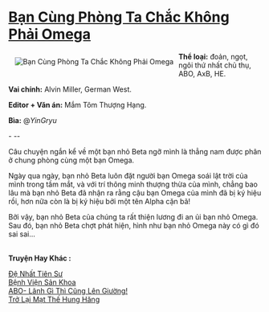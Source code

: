 <a href="https://utruyen.com/ban-cung-phong-ta-chac-khong-phai-omega/22337/" title="Bạn Cùng Phòng Ta Chắc Không Phải Omega"><h1>Bạn Cùng Phòng Ta Chắc Không Phải Omega</h1></a><div style="display:table"><img align="right" style="float: left; padding: 10px;" src="https://utruyen.com/images/story/200x260/ban-cung-phong-ta-chac-khong-phai-omega.jpg" alt="Bạn Cùng Phòng Ta Chắc Không Phải Omega"><b>Thể loại:</b> đoản, ngọt, ngôi thứ nhất chủ thụ, ABO, AxB, HE.<p></p><b>Vai chính:</b> Alvin Miller, German West. <p></p><b>Editor + Văn án:</b> Mắm Tôm Thượng Hạng.<p></p><b>Bìa:</b> @_YinGryu_<p></p>- --<p></p>Câu chuyện ngắn kể về một bạn nhỏ Beta ngỡ mình là thẳng nam được phân ở chung phòng cùng một bạn Omega.<p></p>Ngày qua ngày, bạn nhỏ Beta luôn đặt người bạn Omega soái lật trời của mình trong tầm mắt, và với trí thông minh thượng thừa của mình, chẳng bao lâu mà bạn nhỏ Beta đã nhận ra rằng cậu bạn Omega của mình đã bị ký hiệu rồi, hơn nữa còn là bị ký hiệu bởi một tên Alpha cặn bã!<p></p>Bởi vậy, bạn nhỏ Beta của chúng ta rất thiện lương đi an ủi bạn nhỏ Omega. Sau đó, bạn nhỏ Beta chợt phát hiện, hình như bạn nhỏ Omega này có gì đó sai sai...</div><p><br><b>Truyện Hay Khác :</b></p><a href="https://utruyen.com/de-nhat-tien-su/22095/" alt="Đệ Nhất Tiên Sư">Đệ Nhất Tiên Sư</a><br/><a href="https://github.com/quanluxury/ngontinhhot/tree/master/truyenhay/19325/" alt="Bệnh Viện Sản Khoa">Bệnh Viện Sản Khoa</a><br/><a href="https://github.com/quanluxury/ngontinh_sac/tree/master/truyenhay/19407/" alt="ABO- Lãnh Gì Thì Cũng Lên Giường!">ABO- Lãnh Gì Thì Cũng Lên Giường!</a><br/><a href="https://dammyh.wordpress.com/2019/11/07/tro-lai-mat-the-hung-hang/" alt="Trở Lại Mạt Thế Hung Hăng">Trở Lại Mạt Thế Hung Hăng</a><br/>